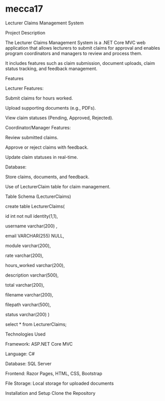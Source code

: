 # mecca17
Lecturer Claims Management System

Project Description

The Lecturer Claims Management System is a .NET Core MVC web application that allows lecturers to submit claims for approval and enables program coordinators and managers to review and process them. 

It includes features such as claim submission, document uploads, claim status tracking, and feedback management.

Features


Lecturer Features:

Submit claims for hours worked.

Upload supporting documents (e.g., PDFs).

View claim statuses (Pending, Approved, Rejected).

Coordinator/Manager Features:

Review submitted claims.

Approve or reject claims with feedback.

Update claim statuses in real-time.

Database:

Store claims, documents, and feedback.

Use of LecturerClaim table for claim management.


Table Schema (LecturerClaims)

 create table LecturerClaims(
 
 id int not null identity(1,1),
 
 username varchar(200) ,
 
email VARCHAR(255)  NULL,

 module  varchar(200),
 
 rate  varchar(200),
 
 hours_worked  varchar(200),
 
 description  varchar(500),
 
 total  varchar(200),
 
 filename  varchar(200),
 
 filepath  varchar(500),
 
 status  varchar(200)
 )

 

 select * from LecturerClaims;

 

 Technologies Used
 
Framework: ASP.NET Core MVC

Language: C#

Database: SQL Server

Frontend: Razor Pages, HTML, CSS, Bootstrap

File Storage: Local storage for uploaded documents


Installation and Setup
Clone the Repository
